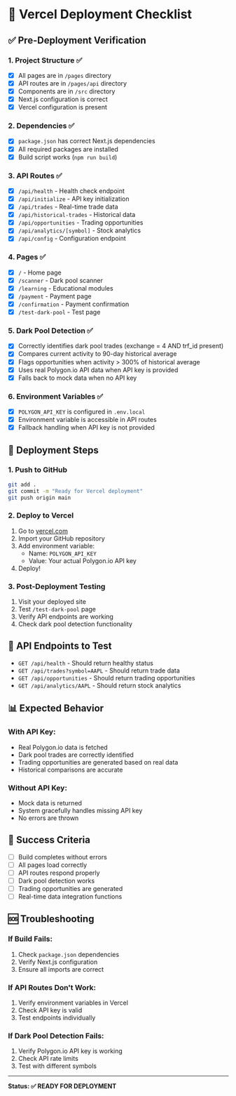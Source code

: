 # 🚀 Vercel Deployment Checklist

## ✅ **Pre-Deployment Verification**

### **1. Project Structure** ✅
- [x] All pages are in `/pages` directory
- [x] API routes are in `/pages/api` directory
- [x] Components are in `/src` directory
- [x] Next.js configuration is correct
- [x] Vercel configuration is present

### **2. Dependencies** ✅
- [x] `package.json` has correct Next.js dependencies
- [x] All required packages are installed
- [x] Build script works (`npm run build`)

### **3. API Routes** ✅
- [x] `/api/health` - Health check endpoint
- [x] `/api/initialize` - API key initialization
- [x] `/api/trades` - Real-time trade data
- [x] `/api/historical-trades` - Historical data
- [x] `/api/opportunities` - Trading opportunities
- [x] `/api/analytics/[symbol]` - Stock analytics
- [x] `/api/config` - Configuration endpoint

### **4. Pages** ✅
- [x] `/` - Home page
- [x] `/scanner` - Dark pool scanner
- [x] `/learning` - Educational modules
- [x] `/payment` - Payment page
- [x] `/confirmation` - Payment confirmation
- [x] `/test-dark-pool` - Test page

### **5. Dark Pool Detection** ✅
- [x] Correctly identifies dark pool trades (exchange = 4 AND trf_id present)
- [x] Compares current activity to 90-day historical average
- [x] Flags opportunities when activity > 300% of historical average
- [x] Uses real Polygon.io API data when API key is provided
- [x] Falls back to mock data when no API key

### **6. Environment Variables** ✅
- [x] `POLYGON_API_KEY` is configured in `.env.local`
- [x] Environment variable is accessible in API routes
- [x] Fallback handling when API key is not provided

## 🚀 **Deployment Steps**

### **1. Push to GitHub**
```bash
git add .
git commit -m "Ready for Vercel deployment"
git push origin main
```

### **2. Deploy to Vercel**
1. Go to [vercel.com](https://vercel.com)
2. Import your GitHub repository
3. Add environment variable:
   - Name: `POLYGON_API_KEY`
   - Value: Your actual Polygon.io API key
4. Deploy!

### **3. Post-Deployment Testing**
1. Visit your deployed site
2. Test `/test-dark-pool` page
3. Verify API endpoints are working
4. Check dark pool detection functionality

## 🔧 **API Endpoints to Test**

- `GET /api/health` - Should return healthy status
- `GET /api/trades?symbol=AAPL` - Should return trade data
- `GET /api/opportunities` - Should return trading opportunities
- `GET /api/analytics/AAPL` - Should return stock analytics

## 📊 **Expected Behavior**

### **With API Key:**
- Real Polygon.io data is fetched
- Dark pool trades are correctly identified
- Trading opportunities are generated based on real data
- Historical comparisons are accurate

### **Without API Key:**
- Mock data is returned
- System gracefully handles missing API key
- No errors are thrown

## 🎯 **Success Criteria**

- [ ] Build completes without errors
- [ ] All pages load correctly
- [ ] API routes respond properly
- [ ] Dark pool detection works
- [ ] Trading opportunities are generated
- [ ] Real-time data integration functions

## 🆘 **Troubleshooting**

### **If Build Fails:**
1. Check `package.json` dependencies
2. Verify Next.js configuration
3. Ensure all imports are correct

### **If API Routes Don't Work:**
1. Verify environment variables in Vercel
2. Check API key is valid
3. Test endpoints individually

### **If Dark Pool Detection Fails:**
1. Verify Polygon.io API key is working
2. Check API rate limits
3. Test with different symbols

---

**Status: ✅ READY FOR DEPLOYMENT**
